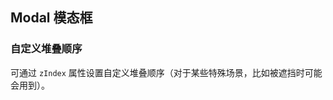 <div class="demo-header">
<p class="overviewicon">
  <span class="wapi-tips-messagebox"/>
</p>

## Modal 模态框

<nova-uxlink widget-name="Modal"></nova-uxlink>
</div>

### 自定义堆叠顺序

可通过 `zIndex` 属性设置自定义堆叠顺序（对于某些特殊场景，比如被遮挡时可能会用到）。

<nova-demo-view link="modal/zIndex.vue"></nova-demo-view>

<br />
